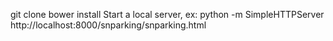 git clone
bower install
Start a local server, ex: python -m SimpleHTTPServer
http://localhost:8000/snparking/snparking.html